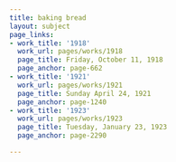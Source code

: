 ```yaml
---
title: baking bread
layout: subject
page_links:
- work_title: '1918'
  work_url: pages/works/1918
  page_title: Friday, October 11, 1918
  page_anchor: page-662
- work_title: '1921'
  work_url: pages/works/1921
  page_title: Sunday April 24, 1921
  page_anchor: page-1240
- work_title: '1923'
  work_url: pages/works/1923
  page_title: Tuesday, January 23, 1923
  page_anchor: page-2290

---
```

